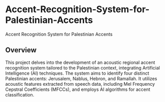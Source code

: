 # Accent-Recognition-System-for-Palestinian-Accents
Accent Recognition System for Palestinian Accents
## Overview
This project delves into the development of an acoustic regional accent recognition system tailored to the Palestinian context, integrating Artificial Intelligence (AI) techniques. The system aims to identify four distinct Palestinian accents: Jerusalem, Nablus, Hebron, and Ramallah. It utilizes acoustic features extracted from speech data, including Mel Frequency Cepstral Coefficients (MFCCs), and employs AI algorithms for accent classification.
